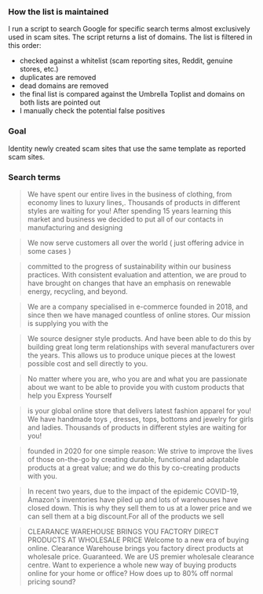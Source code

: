 ### How the list is maintained

I run a script to search Google for specific search terms almost exclusively used in scam sites. The script returns a list of domains. The list is filtered in this order:
- checked against a whitelist (scam reporting sites, Reddit, genuine stores, etc.)
- duplicates are removed
- dead domains are removed
- the final list is compared against the Umbrella Toplist and domains on both lists are pointed out
- I manually check the potential false positives

### Goal

Identity newly created scam sites that use the same template as reported scam sites.

### Search terms
>We have spent our entire lives in the business of clothing, from economy lines to luxury lines,. Thousands of products in different styles are waiting for you! After spending 15 years learning this market and business we decided to put all of our contacts in manufacturing and designing

>We now serve customers all over the world ( just offering advice in some cases )

>committed to the progress of sustainability within our business practices. With consistent evaluation and attention, we are proud to have brought on changes that have an emphasis on renewable energy, recycling, and beyond.

>We are a company specialised in e-commerce founded in 2018, and since then we have managed countless of online stores. Our mission is supplying you with the

>We source designer style products. And have been able to do this by building great long term relationships with several manufacturers over the years. This allows us to produce unique pieces at the lowest possible cost and sell directly to you.

>No matter where you are, who you are and what you are passionate about we want to be able to provide you with custom products that help you Express Yourself

>is your global online store that delivers latest fashion apparel for you! We have handmade toys , dresses, tops, bottoms and jewelry for girls and ladies. Thousands of products in different styles are waiting for you!

>founded in 2020 for one simple reason: We strive to improve the lives of those on-the-go by creating durable, functional and adaptable products at a great value; and we do this by co-creating products with you.

>In recent two years, due to the impact of the epidemic COVID-19, Amazon's inventories have piled up and lots of warehouses have closed down. This is why they sell them to us at a lower price and we can sell them at a big discount.For all of the products we sell

>CLEARANCE WAREHOUSE BRINGS YOU FACTORY DIRECT PRODUCTS AT WHOLESALE PRICE Welcome to a new era of buying online. Clearance Warehouse brings you factory direct products at wholesale price. Guaranteed. We are US premier wholesale clearance centre.
Want to experience a whole new way of buying products online for your home or office? How does up to 80% off normal pricing sound?
